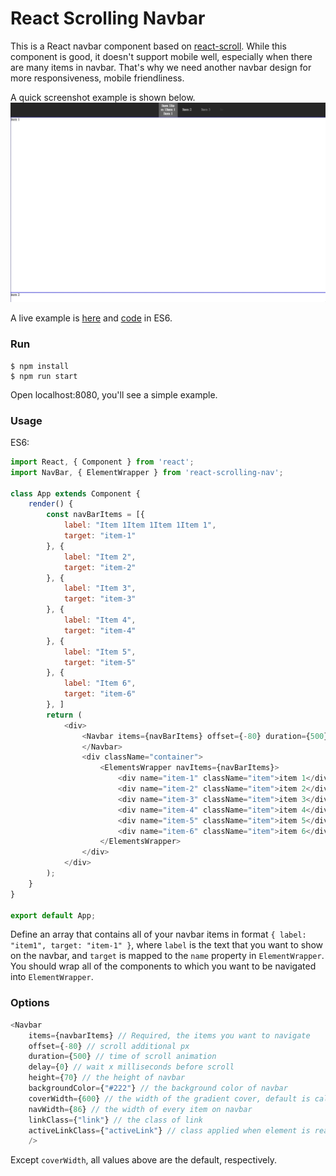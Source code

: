 # React Scrolling Navbar

This is a React navbar component based on <a href="https://github.com/fisshy/react-scroll">react-scroll</a>. While this component is good, it doesn't support mobile well, especially when there are many items in navbar. That's why we need another navbar design for more responsiveness, mobile friendliness. 

A quick screenshot example is shown below.
![desktop](./docs/example.gif)

A live example is [here](https://lijunray.github.io/react-scrolling-nav/static/) and [code](https://github.com/lijunray/react-scrolling-nav/blob/master/src/app/index.js) in ES6.

### Run
```
$ npm install
$ npm run start
```
Open localhost:8080, you'll see a simple example.

### Usage

ES6:
```javascript
import React, { Component } from 'react';
import NavBar, { ElementWrapper } from 'react-scrolling-nav';

class App extends Component {
    render() {
        const navBarItems = [{
            label: "Item 1Item 1Item 1Item 1",
            target: "item-1"
        }, {
            label: "Item 2",
            target: "item-2"
        }, {
            label: "Item 3",
            target: "item-3"
        }, {
            label: "Item 4",
            target: "item-4"
        }, {
            label: "Item 5",
            target: "item-5"
        }, {
            label: "Item 6",
            target: "item-6"
        }, ]
        return (
            <div>
                <Navbar items={navBarItems} offset={-80} duration={500} delay={0}>
                </Navbar>
                <div className="container">
                    <ElementsWrapper navItems={navBarItems}>
                        <div name="item-1" className="item">item 1</div>
                        <div name="item-2" className="item">item 2</div>
                        <div name="item-3" className="item">item 3</div>
                        <div name="item-4" className="item">item 4</div>
                        <div name="item-5" className="item">item 5</div>
                        <div name="item-6" className="item">item 6</div>
                    </ElementsWrapper>
                </div>
            </div>
        );
    }
}

export default App;
```
Define an array that contains all of your navbar items in format `{ label: "item1", target: "item-1" }`, where `label` is the text that you want to show on the navbar, and `target` is mapped to the `name` property in `ElementWrapper`. You should wrap all of the components to which you want to be navigated into `ElementWrapper`.

### Options
```javascript
<Navbar
    items={navbarItems} // Required, the items you want to navigate
    offset={-80} // scroll additional px
    duration={500} // time of scroll animation
    delay={0} // wait x milliseconds before scroll
    height={70} // the height of navbar
    backgroundColor={"#222"} // the background color of navbar
    coverWidth={600} // the width of the gradient cover, default is calculated by (navWidth * count of navItems)
    navWidth={86} // the width of every item on navbar
    linkClass={"link"} // the class of link
    activeLinkClass={"activeLink"} // class applied when element is reached
    />
```
Except `coverWidth`, all values above are the default, respectively.

